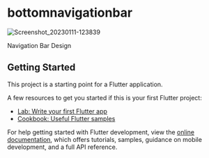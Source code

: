 # bottomnavigationbar

![Screenshot_20230111-123839](https://user-images.githubusercontent.com/118268749/211736529-d0357cbb-07fe-4057-ab3b-f56b58fbe657.jpg)

Navigation Bar Design

## Getting Started

This project is a starting point for a Flutter application.

A few resources to get you started if this is your first Flutter project:

- [Lab: Write your first Flutter app](https://docs.flutter.dev/get-started/codelab)
- [Cookbook: Useful Flutter samples](https://docs.flutter.dev/cookbook)

For help getting started with Flutter development, view the
[online documentation](https://docs.flutter.dev/), which offers tutorials,
samples, guidance on mobile development, and a full API reference.
